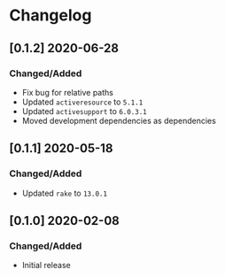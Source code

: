 # Changelog

## [0.1.2] 2020-06-28

### Changed/Added
- Fix bug for relative paths
- Updated `activeresource` to `5.1.1`
- Updated `activesupport` to `6.0.3.1`
- Moved development dependencies as dependencies

## [0.1.1] 2020-05-18

### Changed/Added
- Updated `rake` to `13.0.1`

## [0.1.0] 2020-02-08

### Changed/Added
- Initial release